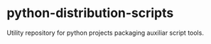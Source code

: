 # python-distribution-scripts
Utility repository for python projects packaging auxiliar script tools.
